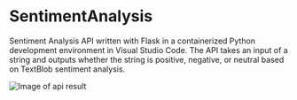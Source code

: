 # SentimentAnalysis
Sentiment Analysis API written with Flask in a containerized Python development environment in Visual Studio Code.
The API takes an input of a string and outputs whether the string is positive, negative, or neutral based on TextBlob sentiment analysis.

![Image of api result](https://github.com/malorydodge/SentimentAnalysis/blob/master/SentimentAnalysis.png)
